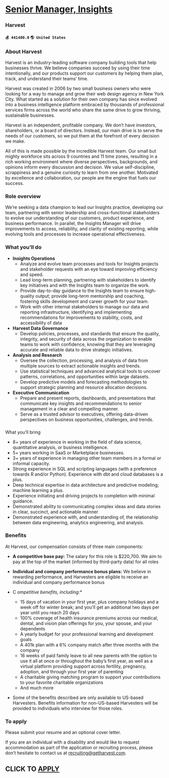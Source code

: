 # [Senior Manager, Insights](https://www.remotewlb.com/apply/senior-manager-insights)  
### Harvest  
#### `💰 441400.0` `🌎 United States`  

### About Harvest

Harvest is an industry-leading software company building tools that help businesses thrive. We believe companies succeed by using their time intentionally, and our products support our customers by helping them plan, track, and understand their teams’ time.

Harvest was created in 2006 by two small business owners who were looking for a way to manage and grow their web design agency in New York City. What started as a solution for their own company has since evolved into a business intelligence platform embraced by thousands of professional services firms across the world who share the same drive to grow thriving, sustainable businesses.

Harvest is an independent, profitable company. We don’t have investors, shareholders, or a board of directors. Instead, our main drive is to serve the needs of our customers, so we put them at the forefront of every decision we make.

All of this is made possible by the incredible Harvest team. Our small but mighty workforce sits across 9 countries and 11 time zones, resulting in a rich working environment where diverse perspectives, backgrounds, and opinions inform every discussion and decision. We value self-discipline, scrappiness and a genuine curiosity to learn from one another. Motivated by excellence and collaboration, our people are the engine that fuels our success.

### Role overview

We’re seeking a data champion to lead our Insights practice, developing our team, partnering with senior leadership and cross-functional stakeholders to evolve our understanding of our customers, product experience, and business performance. In parallel, the Insights Manager will drive improvements to access, reliability, and clarity of existing reporting, while evolving tools and processes to increase operational effectiveness.

### What you’ll do

  * **Insights Operations**
    * Analyze and evolve team processes and tools for Insights projects and stakeholder requests with an eye toward improving efficiency and speed.
    * Lead long-term planning, partnering with stakeholders to identify key initiatives and with the Insights team to organize the work.
    * Provide day-to-day guidance to the Insights team to ensure high-quality output; provide long-term mentorship and coaching, fostering skills development and career growth for your team.
    * Work with other internal stakeholders to manage our data and reporting infrastructure, identifying and implementing recommendations for improvements to stability, costs, and accessibility of data
  * **Harvest Data Governance**
    * Develop policies, processes, and standards that ensure the quality, integrity, and security of data across the organization to enable teams to work with confidence, knowing that they are leveraging accurate and reliable data to drive strategic initiatives.
  * **Analysis and Research**
    * Oversee the collection, processing, and analysis of data from multiple sources to extract actionable insights and trends.
    * Use statistical techniques and advanced analytical tools to uncover patterns, correlations, and opportunities within large datasets.
    * Develop predictive models and forecasting methodologies to support strategic planning and resource allocation decisions.
  * **Executive Communication**
    * Prepare and present reports, dashboards, and presentations that communicate key insights and recommendations to senior management in a clear and compelling manner.
    * Serve as a trusted advisor to executives, offering data-driven perspectives on business opportunities, challenges, and trends.

###  
What you’ll bring

  * 8+ years of experience in working in the field of data science, quantitative analysis, or business intelligence.
  * 5+ years working in SaaS or Marketplace businesses.
  * 3+ years of experience in managing other team members in a formal or informal capacity.
  * Strong experience in SQL and scripting languages (with a preference towards R and/or Python). Experience with dbt and cloud databases is a plus.
  * Deep technical expertise in data architecture and predictive modeling; machine learning a plus.
  * Experience initiating and driving projects to completion with minimal guidance.
  * Demonstrated ability to communicating complex ideas and data stories in clear, succinct, and actionable manner
  * Demonstrated experience with, and understanding of, the relationship between data engineering, analytics engineering, and analysis.

### Benefits

At Harvest, our compensation consists of three main components:

  * **A competitive base pay:** The salary for this role is $220,700. We aim to pay at the top of the market (informed by third-party data) for all roles  

  * **Individual and company performance bonus plans:** We believe in rewarding performance, and Harvesters are eligible to receive an individual and company performance bonus  

  * C **ompetitive benefits, including*:**
    * 15 days of vacation in your first year, plus company holidays and a week off for winter break; and you’ll get an additional two days per year until you reach 20 days
    * 100% coverage of health insurance premiums across our medical, dental, and vision plan offerings for you, your spouse, and your dependents
    * A yearly budget for your professional learning and development goals
    * A 401k plan with a 6% company match after three months with the company
    * 16 weeks of paid family leave to all new parents with the option to use it all at once or throughout the baby’s first year, as well as a virtual platform providing support across fertility, pregnancy, adoption, and through your first year of parenting
    * A charitable giving matching program to support your contributions to your favorite charitable organizations
    * And much more

* Some of the benefits described are only available to US-based Harvesters. Benefits information for non-US-based Harvesters will be provided to individuals who interview for those roles.

###  **To apply**

Please submit your resume and an optional cover letter.

If you are an individual with a disability and would like to request accommodation as part of the application or recruiting process, please don’t hesitate to contact us at recruiting@getharvest.com.

  
## CLICK TO [APPLY](https://www.remotewlb.com/apply/senior-manager-insights)


